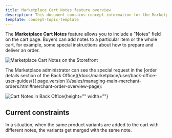 ```yaml
---
title: Marketplace Cart Notes feature overview
description: This document contains concept information for the Marketplace Cart Notes feature.
template: concept-topic-template
---
```


The **Marketplace Cart Notes** feature allows you to include a "Notes" field on the cart page. Buyers can add notes to a particular item or the whole cart, for example, some special instructions about how to prepare and deliver an order.

![Marketplace Cart Notes on the Storefront](https://spryker.s3.eu-central-1.amazonaws.com/docs/Marketplace/user+guides/Features/Marketplace+Cart+Notes/mp-cart-notes-on-the-storefront.png)

The Marketplace administrator can see the special request in the [order details section of the Back Office](/docs/marketplace/user/back-office-user-guides/{{ page.version }}/sales/managing-main-merchant-orders.html#merchant-order-overview-page):

![Cart Notes in Back Office](https://spryker.s3.eu-central-1.amazonaws.com/docs/Features/Shopping+Cart/Cart+Notes/cart-notes-admin.png){height="" width=""}

## Current constraints
In a situation, when the same product variants are added to the cart with different notes, the variants get merged with the same note.